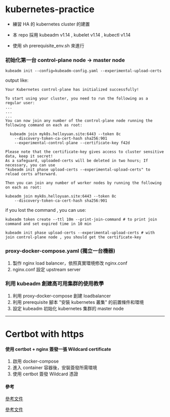 # kubernetes-practice

* 練習 HA 的 kubernetes cluster 的建置

* 本 repo 採用 kubeadm v1.14 , kubelet v1.14 , kubectl v1.14

* 使用 sh prerequisite_env.sh 來進行

### 初始化第一台 control-plane node -> master node
` kubeadm init --config=kubeadm-config.yaml --experimental-upload-certs `

output like:
```
Your Kubernetes control-plane has initialized successfully!

To start using your cluster, you need to run the following as a regular user:
... 
...
...
You can now join any number of the control-plane node running the following command on each as root:

  kubeadm join myk8s.helloyuan.site:6443 --token 8c
    --discovery-token-ca-cert-hash sha256:901
    --experimental-control-plane --certificate-key f42d

Please note that the certificate-key gives access to cluster sensitive data, keep it secret!
As a safeguard, uploaded-certs will be deleted in two hours; If necessary, you can use
"kubeadm init phase upload-certs --experimental-upload-certs" to reload certs afterward.

Then you can join any number of worker nodes by running the following on each as root:

kubeadm join myk8s.helloyuan.site:6443 --token 8c
    --discovery-token-ca-cert-hash sha256:901
```
if you lost the command , you can use:
```
kubeadm token create --ttl 10m --print-join-command # to print join command and set expired time in 10 min

kubeadm init phase upload-certs --experimental-upload-certs # with join control-plane node , you should get the certificate-key
```


### proxy-docker-compose.yaml (獨立一台機器)
1. 製作 nginx load balancer，依照真實環境修改 nginx.conf
2. nginx.conf 設定 upstream server

### 利用 kubeadm 創建高可用集群的使用教學
1. 利用 proxy-docker-compose 創建 loadbalancer
2. 利用 prerequisite 腳本 "安裝 kubernetes 叢集" 的前置條件和環境
3. 設定 kubeadm 初始化 kubernetes 集群的 master node 

----
# Certbot with https

#### 使用 certbot + nginx 簽發一張 Wildcard certificate

1. 啟用 docker-compose
2. 進入 container 容器後，安裝簽發所需環境
3. 使用 certbot 簽發 Wildcard 憑證

#### 參考
[參考文件](https://medium.com/@saurabh6790/generate-wildcard-ssl-certificate-using-lets-encrypt-certbot-273e432794d7)

[參考文件](https://linuxize.com/post/how-to-install-and-use-docker-compose-on-ubuntu-18-04/)
